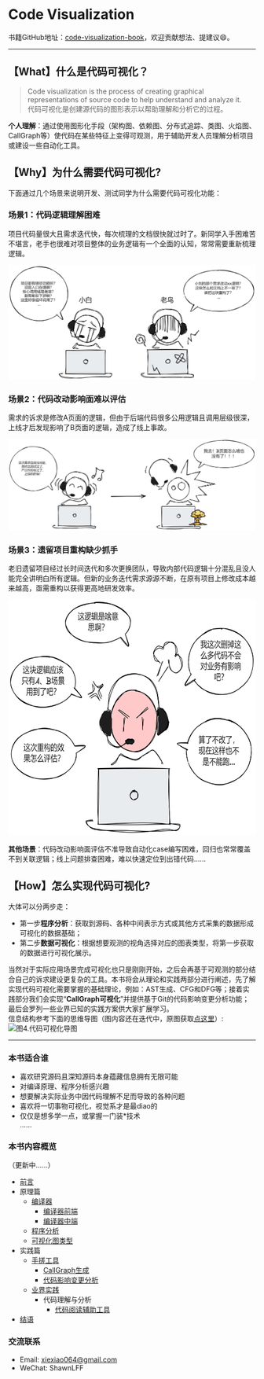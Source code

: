# Code Visualization
书籍GitHub地址：[code-visualization-book](https://github.com/Xiaoxie1994/code-visualization-book)，欢迎贡献想法、提建议😄。

---
## 【What】什么是代码可视化？
> Code visualization is the process of creating graphical representations of source code to help understand and analyze it.  
代码可视化是创建源代码的图形表示以帮助理解和分析它的过程。

**个人理解**：通过使用图形化手段（架构图、依赖图、分布式追踪、类图、火焰图、CallGraph等）使代码在某些特征上变得可观测，用于辅助开发人员理解分析项目或建设一些自动化工具。

## 【Why】为什么需要代码可视化?
下面通过几个场景来说明开发、测试同学为什么需要代码可视化功能：

### 场景1：代码逻辑理解困难
项目代码量很大且需求迭代快，每次梳理的文档很快就过时了。新同学入手困难苦不堪言，老手也很难对项目整体的业务逻辑有一个全面的认知，常常需要重新梳理逻辑。

![图1.代码逻辑理解困难](imgs/readme-picture-1.png)

### 场景2：代码改动影响面难以评估
需求的诉求是修改A页面的逻辑，但由于后端代码很多公用逻辑且调用层级很深，上线才后发现影响了B页面的逻辑，造成了线上事故。

![图2.影响面难以评估](imgs/readme-picture-2.png)

### 场景3：遗留项目重构缺少抓手
老旧遗留项目经过长时间迭代和多次更换团队，导致内部代码逻辑十分混乱且没人能完全讲明白所有逻辑。但新的业务迭代需求源源不断，在原有项目上修改成本越来越高，亟需重构以获得更高地研发效率。

<img src="imgs/readme-picture-3.png" width="600" height="480" alt="图3.遗留项目重构">

**其他场景**：代码改动影响面评估不准导致自动化case编写困难，回归也常常覆盖不到关联逻辑；线上问题排查困难，难以快速定位到出错代码......

## 【How】怎么实现代码可视化?
大体可以分两步走：
- 第一步**程序分析**：获取到源码、各种中间表示方式或其他方式采集的数据形成可视化的数据基础；
- 第二步**数据可视化**：根据想要观测的视角选择对应的图表类型，将第一步获取的数据进行可视化展示。  

当然对于实际应用场景完成可视化也只是刚刚开始，之后会再基于可观测的部分结合自己的诉求建设更复杂的工具。本书将会从理论和实践两部分进行阐述，先了解实现代码可视化需要掌握的基础理论，例如：AST生成、CFG和DFG等；接着实践部分我们会实现“**CallGraph可视化**”并提供基于Git的代码影响变更分析功能；最后会罗列一些业界已知的实践方案供大家扩展学习。  
信息结构参考下面的思维导图（图内容还在迭代中，原图获取[点这里](base/code-visualization-map.xmind)）:
![图4.代码可视化导图](imgs/readme-picture-4.png)

---
### 本书适合谁
- 喜欢研究源码且深知源码本身蕴藏信息拥有无限可能
- 对编译原理、程序分析感兴趣
- 想要解决实际业务中因代码理解不足而导致的各种问题
- 喜欢将一切事物可视化，视觉系才是最diao的
- 仅仅是想多学一点，或掌握一门装*技术  
......

### 本书内容概览
（更新中......）
* [前言](README.md)
* 原理篇
    * [编译器](base/Compiler.md)
        * [编译器前端](base/Compiler-Front.md)
        * [编译器中端](base/Compiler-Mid.md)
    * [程序分析](base/Program-Analysis.md)
    * [可视化图类型](base/Graph.md)
* 实践篇
    * [手搓工具](practice/Tools.md)
        * [CallGraph生成](TBD)
        * [代码影响变更分析](TBD)
    * [业界实践](case/Case-Intro.md)
        * 代码理解与分析
            * [代码阅读辅助工具](case/Code-Read-Tools.md)
* [结语](TBD)

### 交流联系
- Email: [xiexiao064@gmail.com](mailto:xiexiao064@gmail.com)
- WeChat: ShawnLFF